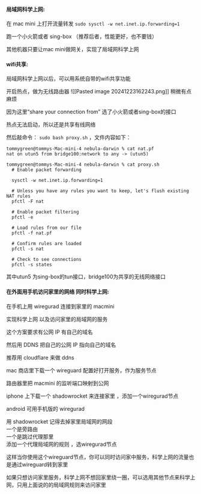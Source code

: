 #### 局域网科学上网:
在 mac mini 上打开流量转发 `sudo sysctl -w net.inet.ip.forwarding=1`

跑一个小火箭或者 sing-box （推荐后者，性能更好，也不要钱）

其他机器只要让mac mini做网关，实现了局域网科学上网

#### wifi共享:

局域网科学上网以后，可以用系统自带的wifi共享功能

开启热点，做为无线路由器
![[Pasted image 20241223162243.png]]
稍微有点麻烦

因为这里“share your connection from” 选了小火箭或者sing-box的接口

热点无法启动，所以还是共享有线网络

然后敲命令： `sudo bash proxy.sh` ，文件内容如下：
```
tommygreen@tommys-Mac-mini-4 nebula-darwin % cat nat.pf
nat on utun5 from bridge100:network to any -> (utun5)

tommygreen@tommys-Mac-mini-4 nebula-darwin % cat proxy.sh
  # Enable packet forwarding

  sysctl -w net.inet.ip.forwarding=1

  # Unless you have any rules you want to keep, let's flush existing NAT rules
  pfctl -F nat

  # Enable packet filtering
  pfctl -e

  # Load rules from our file
  pfctl -f nat.pf

  # Confirm rules are loaded
  pfctl -s nat

  # Check to see connections
  pfctl -s states
```
其中utun5 为sing-box的tun接口，bridge100为共享的无线网络接口

#### 在外面用手机访问家里的网络 同时科学上网:

在手机上用 wiregurad 连接到家里的 macmini  

实现科学上网 以及访问家里的局域网的服务  

这个方案要求有公网 IP 有自己的域名  

然后用 DDNS 把自己的公网 IP 指向自己的域名  

推荐用 cloudflare 来做 ddns  
  
mac 商店里下载一个 wireguard 配置好打开服务，作为服务节点  

路由器里把 macmini 的监听端口映射到公网  
  
iphone 上下载一个 shadowrocket 来连接家里  ，添加一个wiregurad节点

android 可用手机版的 wiregurad  
  
用 shadowrocket 记得去掉家里局域网的网段  
一个是旁路由  
一个是跳过代理那里  
添加一个代理局域网的规则  ，选wiregurad节点

这样当你使用这个wireguard节点，你可以同时访问家中服务，科学上网的流量也是通过wireguard转到家里

如果只想访问家里服务，科学上网不想回家里绕一圈，可以选用其他节点来科学上网，只用上面说的的局域网规则来访问家里